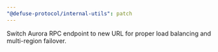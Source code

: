 ```yaml
---
"@defuse-protocol/internal-utils": patch
---
```


Switch Aurora RPC endpoint to new URL for proper load balancing and multi-region failover.
